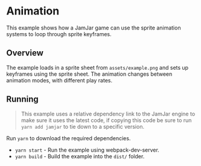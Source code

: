 # Animation

This example shows how a JamJar game can use the sprite animation systems to loop through sprite keyframes.

## Overview

The example loads in a sprite sheet from `assets/example.png` and sets up keyframes using the sprite sheet. The
animation changes between animation modes, with different play rates.

## Running

> This example uses a relative dependency link to the JamJar engine to make sure it uses the latest code, if copying
> this code be sure to run `yarn add jamjar` to tie down to a specific version.

Run `yarn` to download the required dependencies.

* `yarn start` - Run the example using webpack-dev-server.
* `yarn build` - Build the example into the `dist/` folder.
